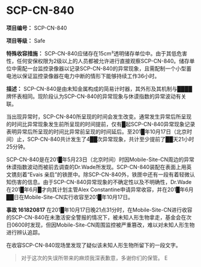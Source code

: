 # SCP-CN-840

**项目编号：** SCP-CN-840

**项目等级：** Safe

**特殊收容措施：** SCP-CN-840应储存在15cm³透明储存单位中。由于其低危害性，任何安保权限为2级以上的人员都被允许进行直接观察SCP-CN-840。储存单位中需配一台监控录像器以记录SCP-CN-840的异常现象，且需配制一个小型蓄电池以保证监控录像器在电力中断的情形下能够持续工作36小时。

**描述：** SCP-CN-840是由未知金属构成的简易计时器，其外形及其机制与████牌怀表相同。现阶段认为SCP-CN-840的异常现象与休谟指数的异常波动有关联。


当出现异常时，SCP-CN-840所呈现的时间会发生改变。通常发生异常后所呈现的时间比异常现象发生前所呈现的时间提前，仅有█起SCP-CN-840异常现象记录表明异常后所呈现的时间比异常前呈现的时间延后。至201█年10月17日（北京时间）止，SCP-CN-840共计发生了4██次异常现象，共计至少提前了██天21小时25分钟。

SCP-CN-840是在201█年5月23日（北京时间）时因Mobile-Site-CN周边的异常休谟指数波动而被前去调查的Dr.Wade所发现。SCP-CN-840装配在表面上用英文镌刻着“Evais 亲启”的铁匣中。除SCP-CN-840外，铁匣中还有一段有着轻微认知伤害的信息。由于SCP-CN-840异常现象的不确定性以及不明确性，Dr.Wade在201█年6月█才向其计划主管Alex Constantine申请异常收容，并在201█年6月██日在Mobile-Site-CN实行收容至201█年10月17日。




**事故 161820817** 
在201█年10月17日晚21点31分时，在Mobile-Site-CN进行收容的SCP-CN-840在未激活安全警报的情况下，被未知人形生物拿走，基金会在次日0600时发现，但因Mobile-Site-CN周围监控被严重篡改，难以对未知人形生物进行辨认追踪。

在收容SCP-CN-840现场里发现了疑似该未知人形生物所留下的一段文字。


> 对于这次的失误所带来的麻烦我深表歉意，多谢你们的保管。
E
> 


